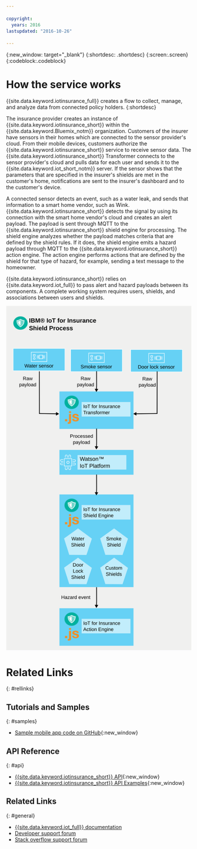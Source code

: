 ```yaml
---

copyright:
  years: 2016
lastupdated: "2016-10-26"

---
```



{:new_window: target="\_blank"}
{:shortdesc: .shortdesc}
{:screen:.screen}
{:codeblock:.codeblock}


# How the service works
{{site.data.keyword.iotinsurance_full}} creates a flow to collect, manage, and analyze data from connected policy holders.
{:shortdesc}

The insurance provider creates an instance of {{site.data.keyword.iotinsurance_short}} within the {{site.data.keyword.Bluemix_notm}} organization. Customers of the insurer have sensors in their homes which are connected to the sensor provider's cloud. From their mobile devices, customers authorize the {{site.data.keyword.iotinsurance_short}} service to receive sensor data. The {{site.data.keyword.iotinsurance_short}} Transformer connects to the sensor provider's cloud and pulls data for each user and sends it to the {{site.data.keyword.iot_short_notm}} server. If the sensor shows that the parameters that are specified in the insurer's shields are met in the customer's home, notifications are sent to the insurer's dashboard and to the customer's device.

A connected sensor detects an event, such as a water leak, and sends that information to a smart home vendor, such as Wink.  {{site.data.keyword.iotinsurance_short}} detects the signal by using its connection with the smart home vendor's cloud and creates an alert payload. The payload is sent through MQTT to the {{site.data.keyword.iotinsurance_short}} shield engine for processing. The shield engine analyzes whether the payload matches criteria that are defined by the shield rules. If it does, the shield engine emits a hazard payload through MQTT to the {{site.data.keyword.iotinsurance_short}} action engine. The action engine performs actions that are defined by the shield for that type of hazard, for example, sending a text message to the homeowner.

{{site.data.keyword.iotinsurance_short}} relies on {{site.data.keyword.iot_full}} to pass alert and hazard payloads between its components. A complete working system requires users, shields, and associations between users and shields.

![{{site.data.keyword.iotinsurance_short}} Process. This diagram is described in the main body of the topic.](images/IoT4I_process.svg "{{site.data.keyword.iotinsurance_short}} process")

# Related Links
{: #rellinks}

## Tutorials and Samples
{: #samples}
* [Sample mobile app code on GitHub](https://github.com/ibm-watson-iot/ioti-mobile){:new_window}

## API Reference
{: #api}
* [{{site.data.keyword.iotinsurance_short}} API](https://iot4i-api-docs.mybluemix.net/){:new_window}
* [{{site.data.keyword.iotinsurance_short}} API Examples](https://github.com/IBM-Bluemix/iot4i-api-examples-nodejs/#iot-for-insurance-api-examples){:new_window}

## Related Links
{: #general}
* [{{site.data.keyword.iot_full}} documentation](https://console.ng.bluemix.net/docs/services/IoT/index.html)
* [Developer support forum](https://developer.ibm.com/answers/search.html?f=&type=question&redirect=search%2Fsearch&sort=relevance&q=%2B[iot]%20%2B[bluemix])
* [Stack overflow support forum](http://stackoverflow.com/questions/tagged/ibm-bluemix)
